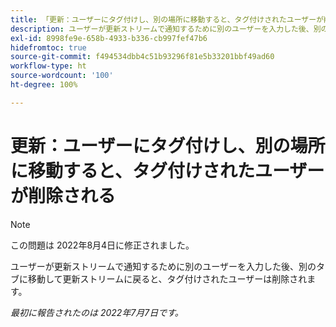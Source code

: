 ```yaml
---
title: 「更新：ユーザーにタグ付けし、別の場所に移動すると、タグ付けされたユーザーが削除される」
description: ユーザーが更新ストリームで通知するために別のユーザーを入力した後、別のタブに移動して更新ストリームに戻ると、タグ付けされたユーザーは削除されます。
exl-id: 8998fe9e-658b-4933-b336-cb997fef47b6
hidefromtoc: true
source-git-commit: f494534dbb4c51b93296f81e5b33201bbf49ad60
workflow-type: ht
source-wordcount: '100'
ht-degree: 100%

---
```


# 更新：ユーザーにタグ付けし、別の場所に移動すると、タグ付けされたユーザーが削除される

>[!NOTE]
>
>この問題は 2022年8月4日に修正されました。

ユーザーが更新ストリームで通知するために別のユーザーを入力した後、別のタブに移動して更新ストリームに戻ると、タグ付けされたユーザーは削除されます。

_最初に報告されたのは 2022年7月7日です。_
